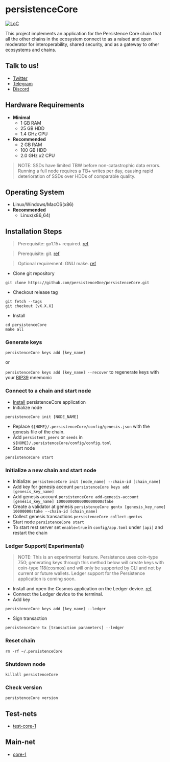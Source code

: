 # persistenceCore

[![LoC](https://tokei.rs/b1/github/persistenceOne/persistenceCore)](https://github.com/persistenceOne/persistenceCore)

This project implements an application for the Persistence Core chain that all the other chains in the ecosystem connect to as a raised and open moderator for interoperability, shared security, and as a gateway to other ecosystems and chains.

## Talk to us!
*   [Twitter](https://twitter.com/PersistenceOne)
*   [Telegram](https://t.me/PersistenceOneChat)
*   [Discord](https://discord.com/channels/796174129077813248)

## Hardware Requirements 
* **Minimal**
    * 1 GB RAM
    * 25 GB HDD
    * 1.4 GHz CPU
* **Recommended**
    * 2 GB RAM
    * 100 GB HDD
    * 2.0 GHz x2 CPU

> NOTE: SSDs have limited TBW before non-catastrophic data errors. Running a full node requires a TB+ writes per day, causing rapid deterioration of SSDs over HDDs of comparable quality.

## Operating System
* Linux/Windows/MacOS(x86)
* **Recommended**
    * Linux(x86_64)

## Installation Steps
>Prerequisite: go1.15+ required. [ref](https://golang.org/doc/install)

>Prerequisite: git. [ref](https://github.com/git/git)

>Optional requirement: GNU make. [ref](https://www.gnu.org/software/make/manual/html_node/index.html)


* Clone git repository
```shell
git clone https://github.com/persistenceOne/persistenceCore.git
```
* Checkout release tag
```shell
git fetch --tags
git checkout [vX.X.X]
```
* Install
```shell
cd persistenceCore
make all
```

### Generate keys

`persistenceCore keys add [key_name]`

or

`persistenceCore keys add [key_name] --recover` to regenerate keys with your [BIP39](https://github.com/bitcoin/bips/tree/master/bip-0039) mnemonic

### Connect to a chain and start node
* [Install](#installation-steps) persistenceCore application
* Initialize node
```shell
persistenceCore init [NODE_NAME]
```
* Replace `${HOME}/.persistenceCore/config/genesis.json` with the genesis file of the chain.
* Add `persistent_peers` or `seeds` in `${HOME}/.persistenceCore/config/config.toml`
* Start node
```shell
persistenceCore start
```

### Initialize a new chain and start node 
* Initialize: `persistenceCore init [node_name] --chain-id [chain_name]`
* Add key for genesis account `persistenceCore keys add [genesis_key_name]`
* Add genesis account `persistenceCore add-genesis-account [genesis_key_name] 10000000000000000000stake`
* Create a validator at genesis `persistenceCore gentx [genesis_key_name] 10000000stake --chain-id [chain_name]`
* Collect genesis transactions `persistenceCore collect-gentxs`
* Start node `persistenceCore start`
* To start rest server set `enable=true` in `config/app.toml` under `[api]` and restart the chain

### Ledger Support( Experimental)

> NOTE: This is an experimental feature. Persistence uses coin-type 750; generating keys through this method below will create keys with coin-type 118(cosmos) and will only be supported by CLI and not by current or future wallets. Ledger support for the Persistence application is coming soon.  

* Install and open the Cosmos application on the Ledger device. [ref](https://hub.cosmos.network/main/resources/ledger.html#install-the-cosmos-ledger-application)
* Connect the Ledger device to the terminal.
* Add key
```shell
persistenceCore keys add [key_name] --ledger
```
* Sign transaction
```shell
persistenceCore tx [transaction parameters] --ledger
```

### Reset chain
```shell
rm -rf ~/.persistenceCore
```

### Shutdown node
```shell
killall persistenceCore
```

### Check version
```shell
persistenceCore version
```

## Test-nets
* [test-core-1](https://github.com/persistenceOne/genesisTransactions/tree/master/test-core-1)

## Main-net
* [core-1](https://github.com/persistenceOne/genesisTransactions/tree/master/core-1)
